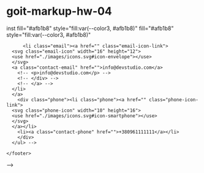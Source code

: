# goit-markup-hw-04

inst
fill="#afb1b8" style="fill:var(--color3, #afb1b8)"
fill="#afb1b8" style="fill:var(--color3, #afb1b8)"

<!-- <ul class="contact">
        <!-- <div class="email"> -->

          <li class="email"><a href="" class="email-icon-link">
      <svg class="email-icon" width="16" height="12">
      <use href="./images/icons.svg#icon-envelope"></use>
      </svg>
      <a class="contact-email" href="">info@devstudio.com</a>
        <!-- <p>info@devstudio.com</p> -->
        <!-- </div> -->
        <!-- </a> -->
      </li>
      </a>
        <div class="phone"><li class="phone"><a href="" class="phone-icon-link">
      <svg class="phone-icon" width="10" height="16">
      <use href="./images/icons.svg#icon-smartphone"></use>
      </svg>
      </a></li>
        <li><a class="contact-phone" href="">+380961111111</a></li>
        </div>
      </ul> -->

   <!-- <footer class="footer">
      <div class="container">
        <div class="address-gen">
    <a href="./index.html" lang="en" class="footer-logo">
        <span class="footer-logo-web">Web</span
        ><span class="footer-logo-studio">Studio</span>
      </a>

      <div class="address-sm">
      <address class="footer-address">
        <ul>
          <li class="footer-address-item-m">
            <a
              class="footer-address-map"
              href="https://goo.gl/maps/CPtrU1FHBa2aNyZL9"
              target="_blank"
              rel="noopener noreferrer nofollow"
              >м. Київ, пр-т Лесі Українки, 26</a
            >
          </li>
          <li class="footer-address-item-e">
            <a class="footer-address-email" href="">info@devstudio.com</a>
          </li>
          <li class="footer-address-item-p"><a class="footer-address-phone" href="">+380961111111</a></li>
        </ul>
      </address> 
  
      <div class="sm">
      <h3 class="sm-join-header">Приєднуйтесь</h3>
      <ul class="sm-list">
      <li class="sm-item">
      <a href="" class="sm-link">
      <svg class="sm-icon" width="20" height="20"> 
      <use href="./images/icons.svg#icon-instagram-2"></use>
      </svg>
      </a>
      </li>
  <li class="sm-item">
    <a href="" class="sm-link">
      <svg class="sm-icon" width="20" height="20"> 
      <use href="./images/icons.svg#icon-twitter-1"></use>
      </svg>
    </a>
  </li>
<li class="sm-item">
    <a href="" class="sm-link">
      <svg class="sm-icon" width="20" height="20"> 
      <use href="./images/icons.svg#icon-facebook-1"></use>
      </svg>
    </a>
  </li>
  <li class="sm-item">
    <a href="" class="sm-link">
      <svg class="sm-icon" width="20" height="20"> 
      <use href="./images/icons.svg#icon-linkedin-1"></use>
      </svg>
    </a>
  </li>
      </ul>
      <!-- </div> -->

    </footer>

  </body>
</html> -->
